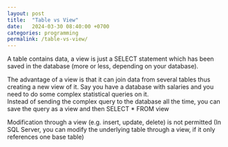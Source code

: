 ```yaml
---
layout: post
title:  "Table vs View"
date:   2024-03-30 08:40:00 +0700
categories: programming
permalink: /table-vs-view/
---
```

A table contains data, a view is just a SELECT statement which has been saved in the database (more or less, depending on your database).

The advantage of a view is that it can join data from several tables thus creating a new view of it. Say you have a database with salaries and you need to do some complex statistical queries on it.  
Instead of sending the complex query to the database all the time, you can save the query as a view and then SELECT * FROM view

Modification through a view (e.g. insert, update, delete) is not permitted (In SQL Server, you can modify the underlying table through a view, if it only references one base table)